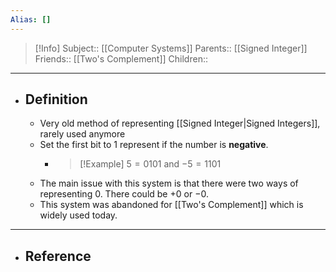 ```yaml
---
Alias: []
---
```

> [!Info]
> Subject:: [[Computer Systems]]
> Parents:: [[Signed Integer]]
> Friends:: [[Two's Complement]]
> Children:: 
---
- ## Definition
	- Very old method of representing [[Signed Integer|Signed Integers]], rarely used anymore
	- Set the first bit to $1$ represent if the number is **negative**.
		- > [!Example]
		  > $5=0101$ and $-5=1101$
	- The main issue with this system is that there were two ways of representing $0$. There could be $+0$ or $-0$.
	- This system was abandoned for [[Two's Complement]] which is widely used today.
---
- ## Reference